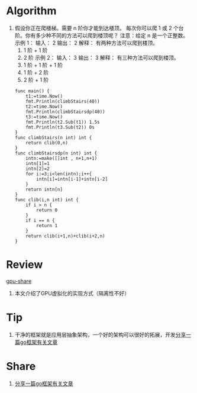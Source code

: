# Algorithm
1. 假设你正在爬楼梯。需要 n 阶你才能到达楼顶。
   每次你可以爬 1 或 2 个台阶。你有多少种不同的方法可以爬到楼顶呢？
    注意：给定 n 是一个正整数。
    示例 1：
    输入： 2
    输出： 2
    解释： 有两种方法可以爬到楼顶。
    1.  1 阶 + 1 阶
    2.  2 阶
    示例 2：
    输入： 3
    输出： 3
    解释： 有三种方法可以爬到楼顶。
    1.  1 阶 + 1 阶 + 1 阶
    2.  1 阶 + 2 阶
    3.  2 阶 + 1 阶
    ```golang
    func main() {
        t1:=time.Now()
        fmt.Println(climbStairs(40))
        t2:=time.Now()
        fmt.Println(climbStairsdp(40))
        t3:=time.Now()
        fmt.Println(t2.Sub(t1)) 1.5s
        fmt.Println(t3.Sub(t2)) 0s
    }
    func climbStairs(n int) int {
        return clib(0,n)
    }
    func climbStairsdp(n int) int {
        intn:=make([]int , n+1,n+1)
        intn[1]=1
        intn[2]=2
        for i:=3;i<len(intn);i++{
            intn[i]=intn[i-1]+intn[i-2]
        }
        return intn[n]
    }
    func clib(i,n int) int {
        if i > n {
            return 0
        }
        if i == n {
            return 1
        }
        return clib(i+1,n)+clib(i+2,n)
    }
    ```
# Review
[gpu-share](https://github.com/AliyunContainerService/gpushare-scheduler-extender/blob/master/docs/designs/designs.md)
1. 本文介绍了GPU虚拟化的实现方式（隔离性不好）

# Tip
1. 干净的框架就是应用层抽象架构，一个好的架构可以很好的拓展，开发[分享一篇go框架有关文章](https://hackernoon.com/golang-clean-archithecture-efd6d7c43047)

# Share
1. [分享一篇go框架有关文章](https://hackernoon.com/golang-clean-archithecture-efd6d7c43047)